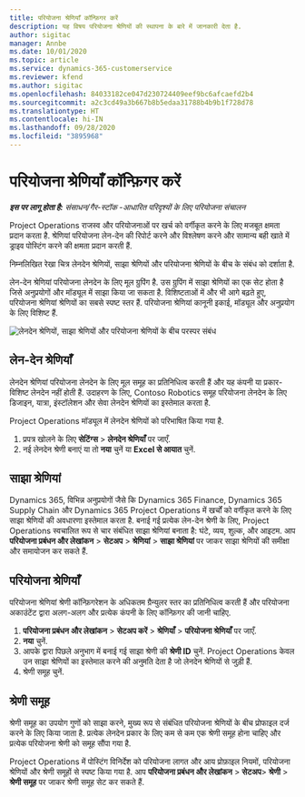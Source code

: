 ```yaml
---
title: परियोजना श्रेणियाँ कॉन्फ़िगर करें
description: यह विषय परियोजना श्रेणियों की स्थापना के बारे में जानकारी देता है.
author: sigitac
manager: Annbe
ms.date: 10/01/2020
ms.topic: article
ms.service: dynamics-365-customerservice
ms.reviewer: kfend
ms.author: sigitac
ms.openlocfilehash: 84033182ce047d230724409eef9bc6afcaefd2b4
ms.sourcegitcommit: a2c3cd49a3b667b8b5edaa31788b4b9b1f728d78
ms.translationtype: HT
ms.contentlocale: hi-IN
ms.lasthandoff: 09/28/2020
ms.locfileid: "3895968"
---
```

# <a name="configure-project-categories"></a>परियोजना श्रेणियाँ कॉन्फ़िगर करें

_**इस पर लागू होता है:** संसाधन/गैर-स्टॉक -आधारित परिदृश्यों के लिए परियोजना संचालन_

Project Operations राजस्व और परियोजनाओं पर खर्च को वर्गीकृत करने के लिए मजबूत क्षमता प्रदान करता है. श्रेणियां परियोजना लेन-देन की रिपोर्ट करने और विश्लेषण करने और सामान्य बही खाते में ड्राइव पोस्टिंग करने की क्षमता प्रदान करती हैं.

निम्नलिखित रेखा चित्र लेनदेन श्रेणियों, साझा श्रेणियों और परियोजना श्रेणियों के बीच के संबंध को दर्शाता है. 

लेन-देन श्रेणियां परियोजना लेनदेन के लिए मूल ग्रुपिंग है. उस ग्रुपिंग में साझा श्रेणियों का एक सेट होता है जिसे अनुप्रयोगों और मॉड्यूल में साझा किया जा सकता है. विशिष्टताओं में और भी आगे बढ़ते हुए, परियोजना श्रेणियां श्रेणियों का सबसे स्पष्ट स्तर हैं. परियोजना श्रेणियां कानूनी इकाई, मॉड्यूल और अनुप्रयोग के लिए विशिष्ट हैं.

![लेनदेन श्रेणियों, साझा श्रेणियों और परियोजना श्रेणियों के बीच परस्पर संबंध](media/project-categories.png)

## <a name="transaction-categories"></a>लेन-देन श्रेणियाँ

लेनदेन श्रेणियां परियोजना लेनदेन के लिए मूल समूह का प्रतिनिधित्व करती हैं और यह कंपनी या प्रकार-विशिष्ट लेनदेन नहीं होती हैं. उदाहरण के लिए, Contoso Robotics समूह परियोजना लेनदेन के लिए डिजाइन, यात्रा, इंस्टॉलेशन और सेवा लेनदेन श्रेणियों का इस्तेमाल करता है.

Project Operations मॉड्यूल में लेनदेन श्रेणियों को परिभाषित किया गया है. 
1. प्रपत्र खोलने के लिए **सेटिंग्स** \> **लेनदेन श्रेणियाँ** पर जाएँ. 
2. नई लेनदेन श्रेणी बनाएं या तो **नया** चुनें या **Excel से आयात** चुनें.

## <a name="shared-categories"></a>साझा श्रेणियां

Dynamics 365, विभिन्न अनुप्रयोगों जैसे कि Dynamics 365 Finance, Dynamics 365 Supply Chain और Dynamics 365 Project Operations में खर्चों को वर्गीकृत करने के लिए साझा श्रेणियों की अवधारणा इस्तेमाल करता है. बनाई गई प्रत्येक लेन-देन श्रेणी के लिए, Project Operations स्वचालित रूप से चार संबंधित साझा श्रेणियां बनाता है: घंटे, व्यय, शुल्क, और आइटम. आप **परियोजना प्रबंधन और लेखांकन** \> **सेटअप** \> **श्रेणियां** \> **साझा श्रेणियां** पर जाकर साझा श्रेणियों की समीक्षा और समायोजन कर सकते हैं.

## <a name="project-categories"></a>परियोजना श्रेणियाँ

परियोजना श्रेणियां श्रेणी कॉन्फ़िगरेशन के अधिकतम ग्रैन्युलर स्तर का प्रतिनिधित्व करती हैं और परियोजना अकाउंटेंट द्वारा अलग-अलग और प्रत्येक कंपनी के लिए कॉन्फ़िगर की जानी चाहिए.

1. **परियोजना प्रबंधन और लेखांकन** \> **सेटअप करें** \> **श्रेणियाँ** \> **परियोजना श्रेणियाँ** पर जाएँ.
2. **नया** चुनें.
3. आपके द्वारा पिछले अनुभाग में बनाई गई साझा श्रेणी की **श्रेणी ID** चुनें. Project Operations केवल उन साझा श्रेणियों का इस्तेमाल करने की अनुमति देता है जो लेनदेन श्रेणियों से जुड़ी हैं.
4. श्रेणी समूह चुनें.

## <a name="category-groups"></a>श्रेणी समूह

श्रेणी समूह का उपयोग गुणों को साझा करने, मुख्य रूप से संबंधित परियोजना श्रेणियों के बीच प्रोफाइल दर्ज करने के लिए किया जाता है. प्रत्येक लेनदेन प्रकार के लिए कम से कम एक श्रेणी समूह होना चाहिए और प्रत्येक परियोजना श्रेणी को समूह सौंपा गया है.

Project Operations में पोस्टिंग विनिर्देश को परियोजना लागत और आय प्रोफ़ाइल नियमों, परियोजना श्रेणियों और श्रेणी समूहों से स्पष्ट किया गया है. आप **परियोजना प्रबंधन और लेखांकन** \> **सेटअप**\> **श्रेणी** \> **श्रेणी समूह** पर जाकर श्रेणी समूह सेट कर सकते हैं.
